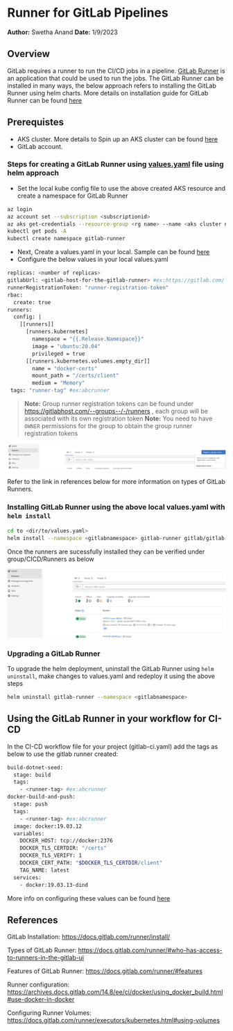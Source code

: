 # Runner for GitLab Pipelines

**Author:** Swetha Anand
**Date:** 1/9/2023

## Overview

GitLab requires a runner to run the CI/CD jobs in a pipeline. [GitLab Runner](https://docs.gitlab.com/runner/) is an application that could be used to run the jobs. The GitLab Runner can be installed in many ways, the below approach refers to installing the GitLab Runner using helm charts. More details on installation guide for GitLab Runner can be found [here](https://docs.gitlab.com/runner/install/kubernetes.html)

## Prerequistes

- AKS cluster. More details to Spin up an AKS cluster can be found [here](https://learn.microsoft.com/en-us/azure/aks/learn/quick-kubernetes-deploy-portal?tabs=azure-cli)
- GitLab account.

### Steps for creating a GitLab Runner using [values.yaml](https://docs.gitlab.com/runner/install/kubernetes.html#configuring-gitlab-runner-using-the-helm-chart) file using helm approach

- Set the local kube config file to use the above created AKS resource and create a namespace for GitLab Runner

```bash
az login
az account set --subscription <subscriptionid>
az aks get-credentials --resource-group <rg name> --name <aks cluster name>
kubectl get pods -A
kubectl create namespace gitlab-runner
```

- Next, Create a values.yaml in your local. Sample can be found [here](https://gitlab.com/gitlab-org/charts/gitlab-runner/-/blob/main/values.yaml)
- Configure the below values in your local values.yaml

```bash
replicas: <number of replicas>
gitlabUrl: <gitlab-host-for-the-gitlab-runner> #ex:https://gitlab.com/
runnerRegistrationToken: "runner-registration-token" 
rbac:
  create: true
runners:
  config: |
    [[runners]]
      [runners.kubernetes]
        namespace = "{{.Release.Namespace}}"
        image = "ubuntu:20.04"
        privileged = true
      [[runners.kubernetes.volumes.empty_dir]]
        name = "docker-certs"
        mount_path = "/certs/client"
        medium = "Memory"
 tags: "runner-tag" #ex:abcrunner
```

> **Note:**  Group runner registration tokens can be found under https://gitlabhost.com/--groups--/-/runners , each group will be associated with its own registration token
> **Note:**  You need to have `OWNER` permissions for the group to obtain the group runner registration tokens

![img](../assets/gitlab-runner-01.png)

Refer to the link in references below for more information on types of GitLab Runners.

### Installing GitLab Runner using the above local values.yaml with `helm install`

``` bash
cd to <dir/to/values.yaml>
helm install --namespace <gitlabnamespace> gitlab-runner gitlab/gitlab-runner -f values.yaml
```

Once the runners are sucessfully installed they can be verified under group/CICD/Runners as below

![img](../assets/gitlab-runner-02.png)

### Upgrading a GitLab Runner

To upgrade the helm deployment, uninstall the GitLab Runner using `helm uninstall`, make changes to values.yaml and redeploy it using the above steps

```bash
helm uninstall gitlab-runner --namespace <gitlabnamespace>
```

## Using the GitLab Runner in your workflow for CI-CD

In the CI-CD workflow file for your project (gitlab-ci.yaml) add the tags as below to use the gitlab runner created:

```bash
build-dotnet-seed:
  stage: build
  tags:
    - <runner-tag> #ex:abcrunner
docker-build-and-push:
  stage: push
  tags:
    - <runner-tag> #ex:abcrunner
  image: docker:19.03.12
  variables:
    DOCKER_HOST: tcp://docker:2376
    DOCKER_TLS_CERTDIR: "/certs"
    DOCKER_TLS_VERIFY: 1
    DOCKER_CERT_PATH: "$DOCKER_TLS_CERTDIR/client"
    TAG_NAME: latest
  services:
    - docker:19.03.13-dind 
```

More info on configuring these values can be found [here](https://archives.docs.gitlab.com/14.8/ee/ci/docker/using_docker_build.html#use-docker-in-docker)

## References

GitLab Installation: https://docs.gitlab.com/runner/install/ 

Types of GitLab Runner: https://docs.gitlab.com/runner/#who-has-access-to-runners-in-the-gitlab-ui 

Features of GitLab Runner: https://docs.gitlab.com/runner/#features 

Runner configuration: https://archives.docs.gitlab.com/14.8/ee/ci/docker/using_docker_build.html#use-docker-in-docker 

Configuring Runner Volumes: https://docs.gitlab.com/runner/executors/kubernetes.html#using-volumes 
